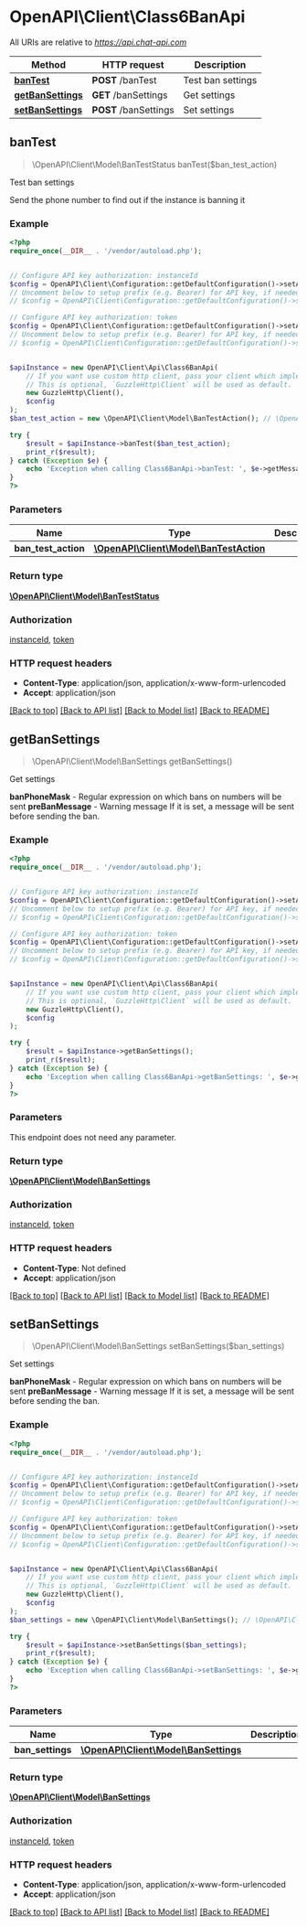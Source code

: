 # OpenAPI\Client\Class6BanApi

All URIs are relative to *https://api.chat-api.com*

Method | HTTP request | Description
------------- | ------------- | -------------
[**banTest**](Class6BanApi.md#banTest) | **POST** /banTest | Test ban settings
[**getBanSettings**](Class6BanApi.md#getBanSettings) | **GET** /banSettings | Get settings
[**setBanSettings**](Class6BanApi.md#setBanSettings) | **POST** /banSettings | Set settings



## banTest

> \OpenAPI\Client\Model\BanTestStatus banTest($ban_test_action)

Test ban settings

Send the phone number to find out if the instance is banning it

### Example

```php
<?php
require_once(__DIR__ . '/vendor/autoload.php');


// Configure API key authorization: instanceId
$config = OpenAPI\Client\Configuration::getDefaultConfiguration()->setApiKey('instanceId', 'YOUR_API_KEY');
// Uncomment below to setup prefix (e.g. Bearer) for API key, if needed
// $config = OpenAPI\Client\Configuration::getDefaultConfiguration()->setApiKeyPrefix('instanceId', 'Bearer');

// Configure API key authorization: token
$config = OpenAPI\Client\Configuration::getDefaultConfiguration()->setApiKey('token', 'YOUR_API_KEY');
// Uncomment below to setup prefix (e.g. Bearer) for API key, if needed
// $config = OpenAPI\Client\Configuration::getDefaultConfiguration()->setApiKeyPrefix('token', 'Bearer');


$apiInstance = new OpenAPI\Client\Api\Class6BanApi(
    // If you want use custom http client, pass your client which implements `GuzzleHttp\ClientInterface`.
    // This is optional, `GuzzleHttp\Client` will be used as default.
    new GuzzleHttp\Client(),
    $config
);
$ban_test_action = new \OpenAPI\Client\Model\BanTestAction(); // \OpenAPI\Client\Model\BanTestAction | 

try {
    $result = $apiInstance->banTest($ban_test_action);
    print_r($result);
} catch (Exception $e) {
    echo 'Exception when calling Class6BanApi->banTest: ', $e->getMessage(), PHP_EOL;
}
?>
```

### Parameters


Name | Type | Description  | Notes
------------- | ------------- | ------------- | -------------
 **ban_test_action** | [**\OpenAPI\Client\Model\BanTestAction**](../Model/BanTestAction.md)|  |

### Return type

[**\OpenAPI\Client\Model\BanTestStatus**](../Model/BanTestStatus.md)

### Authorization

[instanceId](../../README.md#instanceId), [token](../../README.md#token)

### HTTP request headers

- **Content-Type**: application/json, application/x-www-form-urlencoded
- **Accept**: application/json

[[Back to top]](#) [[Back to API list]](../../README.md#documentation-for-api-endpoints)
[[Back to Model list]](../../README.md#documentation-for-models)
[[Back to README]](../../README.md)


## getBanSettings

> \OpenAPI\Client\Model\BanSettings getBanSettings()

Get settings

**banPhoneMask** - Regular expression on which bans on numbers will be sent  **preBanMessage** - Warning message If it is set, a message will be sent before sending the ban.

### Example

```php
<?php
require_once(__DIR__ . '/vendor/autoload.php');


// Configure API key authorization: instanceId
$config = OpenAPI\Client\Configuration::getDefaultConfiguration()->setApiKey('instanceId', 'YOUR_API_KEY');
// Uncomment below to setup prefix (e.g. Bearer) for API key, if needed
// $config = OpenAPI\Client\Configuration::getDefaultConfiguration()->setApiKeyPrefix('instanceId', 'Bearer');

// Configure API key authorization: token
$config = OpenAPI\Client\Configuration::getDefaultConfiguration()->setApiKey('token', 'YOUR_API_KEY');
// Uncomment below to setup prefix (e.g. Bearer) for API key, if needed
// $config = OpenAPI\Client\Configuration::getDefaultConfiguration()->setApiKeyPrefix('token', 'Bearer');


$apiInstance = new OpenAPI\Client\Api\Class6BanApi(
    // If you want use custom http client, pass your client which implements `GuzzleHttp\ClientInterface`.
    // This is optional, `GuzzleHttp\Client` will be used as default.
    new GuzzleHttp\Client(),
    $config
);

try {
    $result = $apiInstance->getBanSettings();
    print_r($result);
} catch (Exception $e) {
    echo 'Exception when calling Class6BanApi->getBanSettings: ', $e->getMessage(), PHP_EOL;
}
?>
```

### Parameters

This endpoint does not need any parameter.

### Return type

[**\OpenAPI\Client\Model\BanSettings**](../Model/BanSettings.md)

### Authorization

[instanceId](../../README.md#instanceId), [token](../../README.md#token)

### HTTP request headers

- **Content-Type**: Not defined
- **Accept**: application/json

[[Back to top]](#) [[Back to API list]](../../README.md#documentation-for-api-endpoints)
[[Back to Model list]](../../README.md#documentation-for-models)
[[Back to README]](../../README.md)


## setBanSettings

> \OpenAPI\Client\Model\BanSettings setBanSettings($ban_settings)

Set settings

**banPhoneMask** - Regular expression on which bans on numbers will be sent  **preBanMessage** - Warning message If it is set, a message will be sent before sending the ban.

### Example

```php
<?php
require_once(__DIR__ . '/vendor/autoload.php');


// Configure API key authorization: instanceId
$config = OpenAPI\Client\Configuration::getDefaultConfiguration()->setApiKey('instanceId', 'YOUR_API_KEY');
// Uncomment below to setup prefix (e.g. Bearer) for API key, if needed
// $config = OpenAPI\Client\Configuration::getDefaultConfiguration()->setApiKeyPrefix('instanceId', 'Bearer');

// Configure API key authorization: token
$config = OpenAPI\Client\Configuration::getDefaultConfiguration()->setApiKey('token', 'YOUR_API_KEY');
// Uncomment below to setup prefix (e.g. Bearer) for API key, if needed
// $config = OpenAPI\Client\Configuration::getDefaultConfiguration()->setApiKeyPrefix('token', 'Bearer');


$apiInstance = new OpenAPI\Client\Api\Class6BanApi(
    // If you want use custom http client, pass your client which implements `GuzzleHttp\ClientInterface`.
    // This is optional, `GuzzleHttp\Client` will be used as default.
    new GuzzleHttp\Client(),
    $config
);
$ban_settings = new \OpenAPI\Client\Model\BanSettings(); // \OpenAPI\Client\Model\BanSettings | 

try {
    $result = $apiInstance->setBanSettings($ban_settings);
    print_r($result);
} catch (Exception $e) {
    echo 'Exception when calling Class6BanApi->setBanSettings: ', $e->getMessage(), PHP_EOL;
}
?>
```

### Parameters


Name | Type | Description  | Notes
------------- | ------------- | ------------- | -------------
 **ban_settings** | [**\OpenAPI\Client\Model\BanSettings**](../Model/BanSettings.md)|  |

### Return type

[**\OpenAPI\Client\Model\BanSettings**](../Model/BanSettings.md)

### Authorization

[instanceId](../../README.md#instanceId), [token](../../README.md#token)

### HTTP request headers

- **Content-Type**: application/json, application/x-www-form-urlencoded
- **Accept**: application/json

[[Back to top]](#) [[Back to API list]](../../README.md#documentation-for-api-endpoints)
[[Back to Model list]](../../README.md#documentation-for-models)
[[Back to README]](../../README.md)


